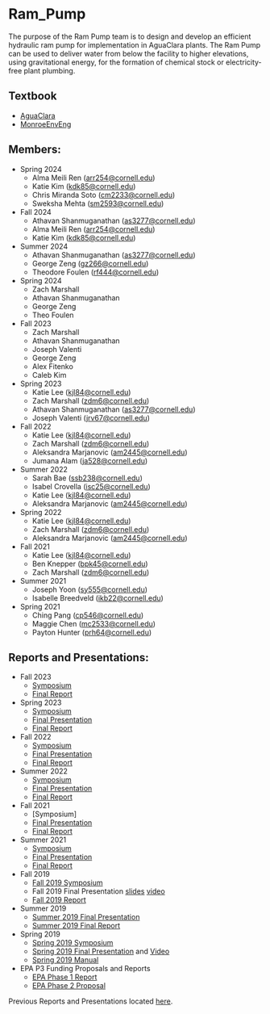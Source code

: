 # Ram_Pump

The purpose of the Ram Pump team is to design and develop an efficient hydraulic ram pump for implementation in AguaClara plants. The Ram Pump can be used to deliver water from below the facility to higher elevations, using gravitational energy, for the formation of chemical stock or electricity- free plant plumbing.

## Textbook
  - [AguaClara](https://aguaclara.github.io/Textbook/)
  - [MonroeEnvEng](https://monroews.github.io/EnvEngLabTextbook/) 
## Members:
* Spring 2024
   - Alma Meili Ren (arr254@cornell.edu)
   - Katie Kim (kdk85@cornell.edu)
   - Chris Miranda Soto (cm2233@cornell.edu)
   - Sweksha Mehta (sm2593@cornell.edu)
* Fall 2024
  - Athavan Shanmuganathan (as3277@cornell.edu)
  - Alma Meili Ren (arr254@cornell.edu)
  - Katie Kim (kdk85@cornell.edu)
* Summer 2024
  - Athavan Shanmuganathan (as3277@cornell.edu)
  - George Zeng (gz266@cornell.edu)
  - Theodore Foulen (rf444@cornell.edu)
* Spring 2024
  - Zach Marshall
  - Athavan Shanmuganathan
  - George Zeng
  - Theo Foulen
* Fall 2023
  - Zach Marshall
  - Athavan Shanmuganathan
  - Joseph Valenti
  - George Zeng
  - Alex Fitenko
  - Caleb Kim 
* Spring 2023 
  - Katie Lee (kjl84@cornell.edu)
  - Zach Marshall (zdm6@cornell.edu) 
  - Athavan Shanmuganathan (as3277@cornell.edu)
  - Joseph Valenti (jrv67@cornell.edu)
* Fall 2022 
  - Katie Lee (kjl84@cornell.edu)
  - Zach Marshall (zdm6@cornell.edu) 
  - Aleksandra Marjanovic (am2445@cornell.edu)
  - Jumana Alam (ja528@cornell.edu)
* Summer 2022
  - Sarah Bae (ssb238@cornell.edu)
  - Isabel Crovella (isc25@cornell.edu)
  - Katie Lee (kjl84@cornell.edu)
  - Aleksandra Marjanovic (am2445@cornell.edu)
* Spring 2022
  - Katie Lee (kjl84@cornell.edu)
  - Zach Marshall (zdm6@cornell.edu) 
  - Aleksandra Marjanovic (am2445@cornell.edu)
* Fall 2021 
  - Katie Lee (kjl84@cornell.edu)
  - Ben Knepper (bpk45@cornell.edu)
  - Zach Marshall (zdm6@cornell.edu) 
* Summer 2021
  - Joseph Yoon (sy555@cornell.edu)
  - Isabelle Breedveld (ikb22@cornell.edu)
* Spring 2021
  - Ching Pang (cp546@cornell.edu)
  - Maggie Chen (mc2533@cornell.edu)
  - Payton Hunter (prh64@cornell.edu)


## Reports and Presentations:
* Fall 2023
  - [Symposium](https://docs.google.com/presentation/d/1OxTtabXtDw8QZG_HIVeZ5xFHIa5HzzA7WYuFNcaaD_s/edit?usp=sharing)
  - [Final Report](https://docs.google.com/document/d/1ouPeJRfoverK7mHhfWOq_sFSTbJCSP64AgqTCOq5JTA/edit?usp=sharing)
* Spring 2023
  - [Symposium](https://docs.google.com/presentation/d/1i-FPjz0cv7m64VZNa43IdQAF8BIznVuER2wHwAsFPho/edit?usp=sharing)
  - [Final Presentation](https://docs.google.com/presentation/d/1ghtm5HOYC1jQlDMre7h-QC98Y3CLDp8U8BMvdEqO1Is/edit?usp=sharing)
  - [Final Report](https://docs.google.com/document/d/1BvUfXAWGcFyFq6O-GJXca_BkLFcuGbCuDVdjL11mZNU/edit?usp=sharing)
* Fall 2022
  - [Symposium](https://docs.google.com/presentation/d/1u-A8uqUGs40Ltnx6oCJ12UC0Mailrc2k7W_nJDK9mUM/edit?usp=sharing)
  - [Final Presentation](https://docs.google.com/presentation/d/1N36Lgk9xLr7rKRsrVGnP916JRfEWqGWdV3w9EYFT-H0/edit?usp=sharing)
  - [Final Report](https://docs.google.com/document/d/1f9BwaHEZWg9txgWG89v7tc6E_6FqjkXuGGfoRTvDkRk/edit?usp=sharing)
* Summer 2022
  - [Symposium](https://docs.google.com/presentation/d/115F6u_GbZ3tbG6mKWQAWQTF79DyavFNaeqpbZbNgrac/edit?usp=sharing)
  - [Final Presentation](https://docs.google.com/presentation/d/1y4xazAJKk9BxxRhce2V3IXaFtLosc2ZCqVzERAFK43M/edit?usp=sharing)
  - [Final Report](https://github.com/AguaClara/ram_pump/blob/784b004c7115e1040a5d5708d5d5f49921d451ec/Summer_2022_Final_Report.ipynb)
* Fall 2021
  - [Symposium]
  - [Final Presentation](https://docs.google.com/presentation/d/1QySW7qUupVJps2teKwTu4sadjjizfslFLi6FzUc5sCM/edit#slide=id.g1d8aa0ef8d_0_11)
  - [Final Report](https://github.com/AguaClara/ram_pump/blob/master/Fall%202021/RamPumpFall2021FinalReport.ipynb)
* Summer 2021
  - [Symposium](https://docs.google.com/presentation/d/1XAiQRA7p37IpuA177Ljt8DZYsax3vUcmKqthTQuTjao/edit#slide=id.g346a079b2f_0_0)
  - [Final Presentation](https://docs.google.com/presentation/d/1b2s_OeJ68mcA10aVtzwzTZKlM2XfGoOnPsM6-5d8uZg/edit#slide=id.g346a079b2f_0_0)
  - [Final Report](https://github.com/AguaClara/ram_pump/blob/master/Ram_Pump_Summer_2021_Final_Report.ipynb)
* Fall 2019 
  - [Fall 2019 Symposium](https://docs.google.com/presentation/d/1xWnC1hlAAUfTFmPhqg86_vTxD9BcDdH1_-SWh9mL4-I/edit?usp=sharing)
  - Fall 2019 Final Presentation [slides](https://docs.google.com/presentation/d/1DK62tF6HaamWnW9ErweeVLIrRUycSt9FDMm1LjnB258/edit?usp=sharing) [video](https://www.youtube.com/watch?v=ryRYZ0GP5eg)
  - [Fall 2019 Report](https://github.com/AguaClara/ram_pump/blob/master/Fall%202019/RamPump2019Fall.ipynb)
* Summer 2019
  - [Summer 2019 Final Presentation](https://docs.google.com/presentation/d/1MGMAAhs1hRctao3UH0W7FeYJ1ZQ6CGAHzZlRKbTA6f4/edit#slide=id.g5e700b36f2_0_4)
  - [Summer 2019 Final Report](https://github.com/AguaClara/ram_pump/blob/master/Summer%202019/RamPump2019Summer.ipynb)
* Spring 2019 
  - [Spring 2019 Symposium](https://docs.google.com/presentation/d/19q1i_l3YYJKl5zQqCVidEQOdI2u5rMGSeoI-LPZ3JbM/edit?usp=sharing)
  - [Spring 2019 Final Presentation](https://docs.google.com/presentation/d/1N_fBzQMZ67eLk3sFCLR7PwzmIJhS_xj7ygy3AQbQ6FY/edit?usp=sharing) and [Video](https://youtu.be/nkcvHy91EzU)
  - [Spring 2019 Manual](https://github.com/AguaClara/ram_pump/blob/master/Spring%202019/Spring2019RamPump.pdf)
* EPA P3 Funding Proposals and Reports
  - [EPA Phase 1 Report](https://github.com/AguaClara/ram_pump/blob/master/EPA_reports/Ram%20Pump%20EPA%20Phase%20I%20Final%20Report.pdf)
  - [EPA Phase 2 Proposal](https://github.com/AguaClara/ram_pump/blob/master/EPA_reports/EPA%20PHASE%20II%20PROJECT%20REPORT%20FINAL%20(2).pdf)

Previous Reports and Presentations located [here](https://github.com/AguaClara/ram_pump/wiki/Previous-Reports-and-Presentations).
